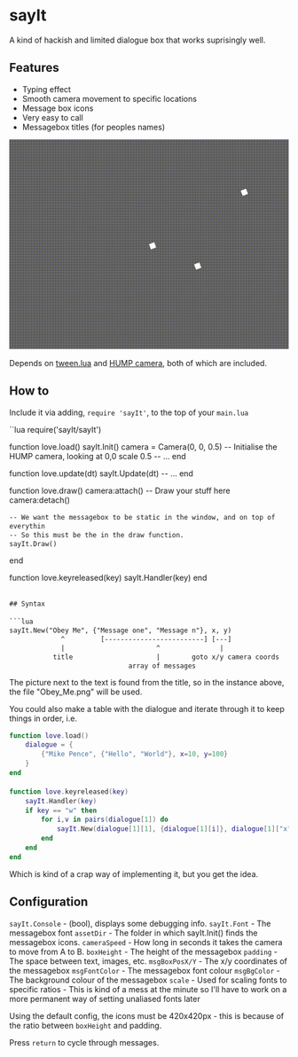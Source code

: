 # sayIt

A kind of hackish and limited dialogue box that works suprisingly well.

## Features

- Typing effect
- Smooth camera movement to specific locations
- Message box icons
- Very easy to call
- Messagebox titles (for peoples names)

![Preview of sayIt.lua](preview.gif)

Depends on [tween.lua]() and [HUMP camera](), both of which are included.

## How to

Include it via adding, `require 'sayIt'`, to the top of your `main.lua`

``lua
require('sayIt/sayIt')

function love.load()
	sayIt.Init()
    camera = Camera(0, 0, 0.5) -- Initialise the HUMP camera, looking at 0,0 scale 0.5
	-- ...
end

function love.update(dt)
	sayIt.Update(dt)
	-- ...
end

function love.draw()
    camera:attach()
    	-- Draw your stuff here
    camera:detach()

    -- We want the messagebox to be static in the window, and on top of everythin
    -- So this must be the in the draw function.
	sayIt.Draw()
end

function love.keyreleased(key)
	sayIt.Handler(key)
end
```

## Syntax

```lua
sayIt.New("Obey Me", {"Message one", "Message n"}, x, y)
             ^         [-------------------------] [---]
             |                       ^               |
           title                     |        goto x/y camera coords
                              array of messages

```

The picture next to the text is found from the title, so in the instance above, the file "Obey_Me.png" will be used.

You could also make a table with the dialogue and iterate through it to keep things in order, i.e.

```lua
function love.load()
	dialogue = {
		{"Mike Pence", {"Hello", "World"}, x=10, y=100}
	}
end

function love.keyreleased(key)
	sayIt.Handler(key)
	if key == "w" then
		for i,v in pairs(dialogue[1]) do
			sayIt.New(dialogue[1][1], {dialogue[1][i]}, dialogue[1]["x"], dialogue[1]["y"])
		end
	end
end
```

Which is kind of a crap way of implementing it, but you get the idea.

## Configuration

`sayIt.Console` - (bool), displays some debugging info.
`sayIt.Font` - The messagebox font
`assetDir` - The folder in which sayIt.Init() finds the messagebox icons.
`cameraSpeed` - How long in seconds it takes the camera to move from A to B.
`boxHeight` - The height of the messagebox
`padding` - The space between text, images, etc.
`msgBoxPosX/Y` - The x/y coordinates of the messagebox
`msgFontColor` - The messagebox font colour
`msgBgColor` - The background colour of the messagebox
`scale` - Used for scaling fonts to specific ratios - This is kind of a mess at the minute so I'll have to work on a more permanent way of setting unaliased fonts later

Using the default config, the icons must be 420x420px - this is because of the ratio between `boxHeight` and padding.

Press `return` to cycle through messages.